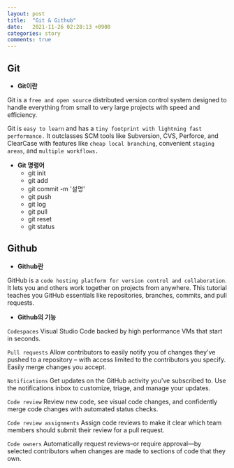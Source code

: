```yaml
---
layout: post
title:  "Git & Github"
date:   2021-11-26 02:28:13 +0900
categories: story
comments: true
---
```


## __Git__

- __Git이란__

Git is a `free and open source` distributed version control system designed to handle everything from small to very large projects with speed and efficiency.

Git is `easy to learn` and has a `tiny footprint with lightning fast performance.` It outclasses SCM tools like Subversion, CVS, Perforce, and ClearCase with features like `cheap local branching`, convenient `staging areas`, and `multiple workflows.`

- __Git 명령어__
    + git init
    + git add
    + git commit -m '설명'
    + git push
    + git log
    + git pull
    + git reset
    + git status

## __Github__

- __Github란__

GitHub is a `code hosting platform for version control and collaboration`. It lets you and others work together on projects from anywhere. This tutorial teaches you GitHub essentials like repositories, branches, commits, and pull requests.

- __Github의 기능__

`Codespaces`
Visual Studio Code backed by high performance VMs that start in seconds.

`Pull requests`
Allow contributors to easily notify you of changes they've pushed to a repository – with access limited to the contributors you specify. Easily merge changes you accept.

`Notifications`
Get updates on the GitHub activity you've subscribed to. Use the notifications inbox to customize, triage, and manage your updates.

`Code review`
Review new code, see visual code changes, and confidently merge code changes with automated status checks.

`Code review assignments`
Assign code reviews to make it clear which team members should submit their review for a pull request.

`Code owners`
Automatically request reviews–or require approval—by selected contributors when changes are made to sections of code that they own.